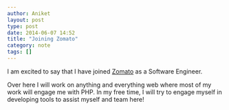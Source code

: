 ```yaml
---
author: Aniket
layout: post
type: post
date: 2014-06-07 14:52
title: "Joining Zomato"
category: note
tags: []
---
```


I am excited to say that I have joined [Zomato](http://zomato.com) as a Software Engineer.


Over here I will work on anything and everything web where most of my work will engage me with PHP. In my free time, I will try to engage myself in developing tools to assist myself and team here!
